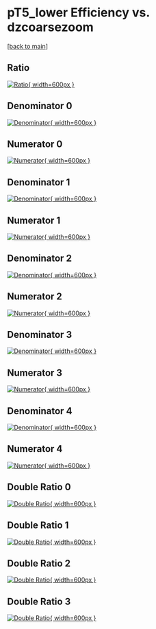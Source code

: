 # pT5_lower Efficiency vs. dzcoarsezoom

[[back to main](./)]



## Ratio

[![Ratio](../mtv/var/pT5_lower_xtr_0_1_eff_dzcoarsezoom.png){ width=600px }](../mtv/var/pT5_lower_xtr_0_1_eff_dzcoarsezoom.pdf)

## Denominator 0

[![Denominator](../mtv/den/pT5_lower_xtr_0_1_eff_dzcoarsezoom_den0.png){ width=600px }](../mtv/den/pT5_lower_xtr_0_1_eff_dzcoarsezoom_den0.pdf)

## Numerator 0

[![Numerator](../mtv/num/pT5_lower_xtr_0_1_eff_dzcoarsezoom_num0.png){ width=600px }](../mtv/num/pT5_lower_xtr_0_1_eff_dzcoarsezoom_num0.pdf)

## Denominator 1

[![Denominator](../mtv/den/pT5_lower_xtr_0_1_eff_dzcoarsezoom_den1.png){ width=600px }](../mtv/den/pT5_lower_xtr_0_1_eff_dzcoarsezoom_den1.pdf)

## Numerator 1

[![Numerator](../mtv/num/pT5_lower_xtr_0_1_eff_dzcoarsezoom_num1.png){ width=600px }](../mtv/num/pT5_lower_xtr_0_1_eff_dzcoarsezoom_num1.pdf)

## Denominator 2

[![Denominator](../mtv/den/pT5_lower_xtr_0_1_eff_dzcoarsezoom_den2.png){ width=600px }](../mtv/den/pT5_lower_xtr_0_1_eff_dzcoarsezoom_den2.pdf)

## Numerator 2

[![Numerator](../mtv/num/pT5_lower_xtr_0_1_eff_dzcoarsezoom_num2.png){ width=600px }](../mtv/num/pT5_lower_xtr_0_1_eff_dzcoarsezoom_num2.pdf)

## Denominator 3

[![Denominator](../mtv/den/pT5_lower_xtr_0_1_eff_dzcoarsezoom_den3.png){ width=600px }](../mtv/den/pT5_lower_xtr_0_1_eff_dzcoarsezoom_den3.pdf)

## Numerator 3

[![Numerator](../mtv/num/pT5_lower_xtr_0_1_eff_dzcoarsezoom_num3.png){ width=600px }](../mtv/num/pT5_lower_xtr_0_1_eff_dzcoarsezoom_num3.pdf)

## Denominator 4

[![Denominator](../mtv/den/pT5_lower_xtr_0_1_eff_dzcoarsezoom_den4.png){ width=600px }](../mtv/den/pT5_lower_xtr_0_1_eff_dzcoarsezoom_den4.pdf)

## Numerator 4

[![Numerator](../mtv/num/pT5_lower_xtr_0_1_eff_dzcoarsezoom_num4.png){ width=600px }](../mtv/num/pT5_lower_xtr_0_1_eff_dzcoarsezoom_num4.pdf)

## Double Ratio 0

[![Double Ratio](../mtv/ratio/pT5_lower_xtr_0_1_eff_dzcoarsezoom_ratio0.png){ width=600px }](../mtv/ratio/pT5_lower_xtr_0_1_eff_dzcoarsezoom_ratio0.pdf)

## Double Ratio 1

[![Double Ratio](../mtv/ratio/pT5_lower_xtr_0_1_eff_dzcoarsezoom_ratio1.png){ width=600px }](../mtv/ratio/pT5_lower_xtr_0_1_eff_dzcoarsezoom_ratio1.pdf)

## Double Ratio 2

[![Double Ratio](../mtv/ratio/pT5_lower_xtr_0_1_eff_dzcoarsezoom_ratio2.png){ width=600px }](../mtv/ratio/pT5_lower_xtr_0_1_eff_dzcoarsezoom_ratio2.pdf)

## Double Ratio 3

[![Double Ratio](../mtv/ratio/pT5_lower_xtr_0_1_eff_dzcoarsezoom_ratio3.png){ width=600px }](../mtv/ratio/pT5_lower_xtr_0_1_eff_dzcoarsezoom_ratio3.pdf)

